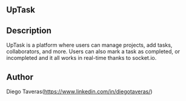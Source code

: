 ## UpTask

## Description

UpTask is a platform where users can manage projects, add tasks, collaborators, and more. Users can also mark a task as completed, or incompleted and it all works in real-time thanks to socket.io.

## Author
Diego Taveras(https://www.linkedin.com/in/diegotaveras/)
